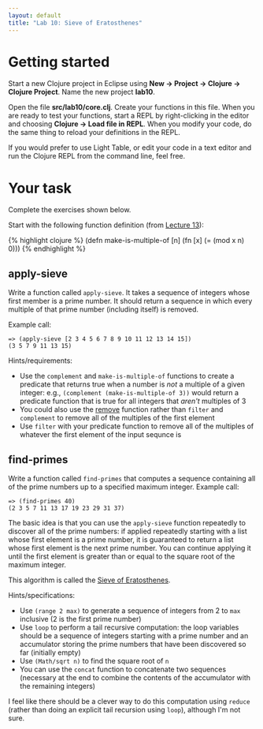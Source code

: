 ```yaml
---
layout: default
title: "Lab 10: Sieve of Eratosthenes"
---
```


# Getting started

Start a new Clojure project in Eclipse using **New &rarr; Project &rarr; Clojure &rarr; Clojure Project**.  Name the new project **lab10**.

Open the file **src/lab10/core.clj**.  Create your functions in this file.  When you are ready to test your functions, start a REPL by right-clicking in the editor and choosing **Clojure &rarr; Load file in REPL**.  When you modify your code, do the same thing to reload your definitions in the REPL.

If you would prefer to use Light Table, or edit your code in a text editor and run the Clojure REPL from the command line, feel free.

# Your task

Complete the exercises shown below.

Start with the following function definition (from [Lecture 13](../lectures/lecture13.html)):

{% highlight clojure %}
(defn make-is-multiple-of [n]
  (fn [x]
    (= (mod x n) 0)))
{% endhighlight %}

## apply-sieve

Write a function called `apply-sieve`.  It takes a sequence of integers whose first member is a prime number.  It should return a sequence in which every multiple of that prime number (including itself) is removed.

Example call:

    => (apply-sieve [2 3 4 5 6 7 8 9 10 11 12 13 14 15])
    (3 5 7 9 11 13 15)

Hints/requirements:

* Use the `complement` and `make-is-multiple-of` functions to create a predicate that returns true when a number is *not* a multiple of a given integer: e.g., `(complement (make-is-multiple-of 3))` would return a predicate function that is true for all integers that *aren't* multiples of 3
* You could also use the [remove](https://clojuredocs.org/clojure.core/remove) function rather than `filter` and `complement` to remove all of the multiples of the first element
* Use `filter` with your predicate function to remove all of the multiples of whatever the first element of the input sequnce is

## find-primes

Write a function called `find-primes` that computes a sequence containing all of the prime numbers up to a specified maximum integer.  Example call:

    => (find-primes 40)
    (2 3 5 7 11 13 17 19 23 29 31 37)

The basic idea is that you can use the `apply-sieve` function repeatedly to discover all of the prime numbers: if applied repeatedly starting with a list whose first element is a prime number, it is guaranteed to return a list whose first element is the next prime number.  You can continue applying it until the first element is greater than or equal to the square root of the maximum integer.

This algorithm is called the [Sieve of Eratosthenes](https://en.wikipedia.org/wiki/Sieve_of_Eratosthenes).

Hints/specifications:

* Use `(range 2 max)` to generate a sequence of integers from 2 to `max` inclusive (2 is the first prime number)
* Use `loop` to perform a tail recursive computation: the loop variables should be a sequence of integers starting with a prime number and an accumulator storing the prime numbers that have been discovered so far (initially empty)
* Use `(Math/sqrt n)` to find the square root of `n`
* You can use the `concat` function to concatenate two sequences (necessary at the end to combine the contents of the accumulator with the remaining integers)

I feel like there should be a clever way to do this computation using `reduce` (rather than doing an explicit tail recursion using `loop`), although I'm not sure.
